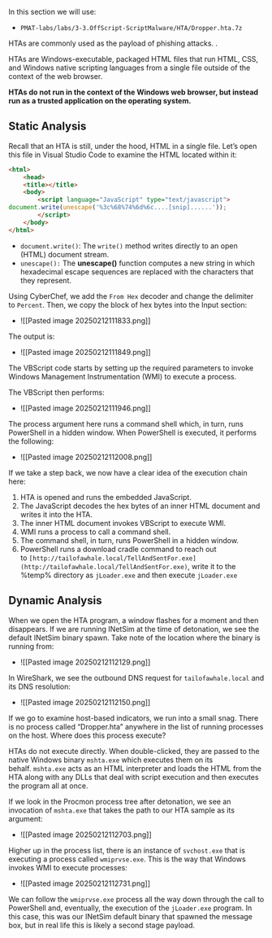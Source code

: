 In this section we will use:
- `PMAT-labs/labs/3-3.OffScript-ScriptMalware/HTA/Dropper.hta.7z`

HTAs are commonly used as the payload of phishing attacks. .


HTAs are Windows-executable, packaged HTML files that run HTML, CSS, and Windows native scripting languages from a single file outside of the context of the web browser. 

**HTAs do not run in the context of the Windows web browser, but instead run as a trusted application on the operating system.**

## Static Analysis
Recall that an HTA is still, under the hood, HTML in a single file. Let’s open this file in Visual Studio Code to examine the HTML located within it:

```html
<html>
	<head>
	<title></title>
	<body>
		<script language="JavaScript" type="text/javascript">
document.write(unescape('%3c%68%74%6d%6c....[snip]......'));
		</script>
	</body>
</html>
```
- `document.write()`: The `write()` method writes directly to an open (HTML) document stream.
- `unescape():` The **unescape()** function computes a new string in which hexadecimal escape sequences are replaced with the characters that they represent.

Using CyberChef, we add the `From Hex` decoder and change the delimiter to `Percent`. Then, we copy the block of hex bytes into the Input section:
- ![[Pasted image 20250212111833.png]]


The output is:
- ![[Pasted image 20250212111849.png]]


The VBScript code starts by setting up the required parameters to invoke Windows Management Instrumentation (WMI) to execute a process. 

The VBScript then performs:
- ![[Pasted image 20250212111946.png]]

The process argument here runs a command shell which, in turn, runs PowerShell in a hidden window. When PowerShell is executed, it performs the following:
- ![[Pasted image 20250212112008.png]]

If we take a step back, we now have a clear idea of the execution chain here:
1. HTA is opened and runs the embedded JavaScript.
2. The JavaScript decodes the hex bytes of an inner HTML document and writes it into the HTA.
3. The inner HTML document invokes VBScript to execute WMI.
4. WMI runs a process to call a command shell.
5. The command shell, in turn, runs PowerShell in a hidden window.
6. PowerShell runs a download cradle command to reach out to `[http://tailofawhale.local/TellAndSentFor.exe](http://tailofawhale.local/TellAndSentFor.exe)`, write it to the %temp% directory as `jLoader.exe` and then execute `jLoader.exe`

## Dynamic Analysis

When we open the HTA program, a window flashes for a moment and then disappears. If we are running INetSim at the time of detonation, we see the default INetSim binary spawn. Take note of the location where the binary is running from:
- ![[Pasted image 20250212112129.png]]

In WireShark, we see the outbound DNS request for `tailofawhale.local` and its DNS resolution:
- ![[Pasted image 20250212112150.png]]


If we go to examine host-based indicators, we run into a small snag. There is no process called “Dropper.hta” anywhere in the list of running processes on the host. Where does this process execute?

HTAs do not execute directly. When double-clicked, they are passed to the native Windows binary `mshta.exe` which executes them on its behalf. `mshta.exe` acts as an HTML interpreter and loads the HTML from the HTA along with any DLLs that deal with script execution and then executes the program all at once.

If we look in the Procmon process tree after detonation, we see an invocation of `mshta.exe` that takes the path to our HTA sample as its argument:
- ![[Pasted image 20250212112703.png]]


Higher up in the process list, there is an instance of `svchost.exe` that is executing a process called `wmiprvse.exe`. This is the way that Windows invokes WMI to execute processes:
- ![[Pasted image 20250212112731.png]]


We can follow the `wmiprvse.exe` process all the way down through the call to PowerShell and, eventually, the execution of the `jLoader.exe` program. In this case, this was our INetSim default binary that spawned the message box, but in real life this is likely a second stage payload.

